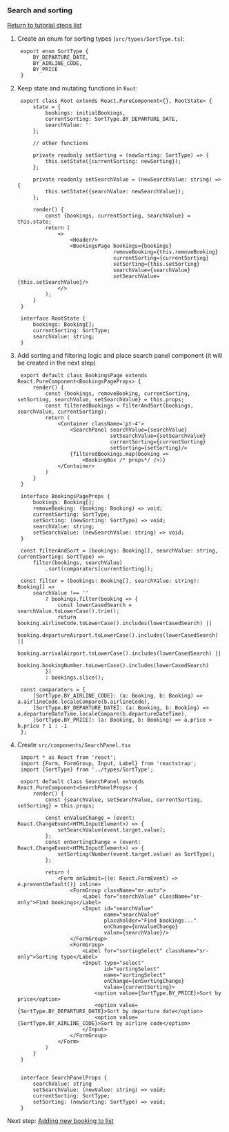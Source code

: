 ### Search and sorting

[Return to tutorial steps list](../README.md)

1. Create an enum for sorting types (`src/types/SortType.ts`):

        export enum SortType {
            BY_DEPARTURE_DATE,
            BY_AIRLINE_CODE,
            BY_PRICE
        }

1. Keep state and mutating functions in `Root`:

        export class Root extends React.PureComponent<{}, RootState> {
            state = {
                bookings: initialBookings,
                currentSorting: SortType.BY_DEPARTURE_DATE,
                searchValue: ''
            };
        
            // other functions
        
            private readonly setSorting = (newSorting: SortType) => {
                this.setState({currentSorting: newSorting});
            };
        
            private readonly setSearchValue = (newSearchValue: string) => {
                this.setState({searchValue: newSearchValue});
            };
        
            render() {
                const {bookings, currentSorting, searchValue} = this.state;
                return (
                    <>
                        <Header/>
                        <BookingsPage bookings={bookings}
                                      removeBooking={this.removeBooking}
                                      currentSorting={currentSorting}
                                      setSorting={this.setSorting}
                                      searchValue={searchValue}
                                      setSearchValue={this.setSearchValue}/>
                    </>
                );
            }
        }
        
        interface RootState {
            bookings: Booking[];
            currentSorting: SortType;
            searchValue: string;
        }

1. Add sorting and filtering logic and place search panel component (it will be created in the next step)

        export default class BookingsPage extends React.PureComponent<BookingsPageProps> {
            render() {
                const {bookings, removeBooking, currentSorting, setSorting, searchValue, setSearchValue} = this.props;
                const filteredBookings = filterAndSort(bookings, searchValue, currentSorting);
                return (
                    <Container className='pt-4'>
                        <SearchPanel searchValue={searchValue}
                                     setSearchValue={setSearchValue}
                                     currentSorting={currentSorting}
                                     setSorting={setSorting}/>
                        {filteredBookings.map(booking =>
                            <BookingBox /* props*/ />)}
                    </Container>
                )
            }
        }
        
        interface BookingsPageProps {
            bookings: Booking[];
            removeBooking: (booking: Booking) => void;
            currentSorting: SortType;
            setSorting: (newSorting: SortType) => void;
            searchValue: string;
            setSearchValue: (newSearchValue: string) => void;
        }
        
        const filterAndSort = (bookings: Booking[], searchValue: string, currentSorting: SortType) =>
            filter(bookings, searchValue)
                .sort(comparators[currentSorting]);
        
        const filter = (bookings: Booking[], searchValue: string): Booking[] =>
            searchValue !== ''
                ? bookings.filter(booking => {
                    const lowerCasedSearch = searchValue.toLowerCase().trim();
                    return booking.airlineCode.toLowerCase().includes(lowerCasedSearch) ||
                        booking.departureAirport.toLowerCase().includes(lowerCasedSearch) ||
                        booking.arrivalAirport.toLowerCase().includes(lowerCasedSearch) ||
                        booking.bookingNumber.toLowerCase().includes(lowerCasedSearch)
                })
                : bookings.slice();
        
        const comparators = {
            [SortType.BY_AIRLINE_CODE]: (a: Booking, b: Booking) => a.airlineCode.localeCompare(b.airlineCode),
            [SortType.BY_DEPARTURE_DATE]: (a: Booking, b: Booking) => a.departureDateTime.localeCompare(b.departureDateTime),
            [SortType.BY_PRICE]: (a: Booking, b: Booking) => a.price > b.price ? 1 : -1
        };

1. Create `src/components/SearchPanel.tsx`

        import * as React from 'react';
        import {Form, FormGroup, Input, Label} from 'reactstrap';
        import {SortType} from '../types/SortType';
        
        export default class SearchPanel extends React.PureComponent<SearchPanelProps> {
            render() {
                const {searchValue, setSearchValue, currentSorting, setSorting} = this.props;
        
                const onValueChange = (event: React.ChangeEvent<HTMLInputElement>) => {
                    setSearchValue(event.target.value);
                };
                const onSortingChange = (event: React.ChangeEvent<HTMLInputElement>) => {
                    setSorting(Number(event.target.value) as SortType);
                };
        
                return (
                    <Form onSubmit={(e: React.FormEvent) => e.preventDefault()} inline>
                        <FormGroup className="mr-auto">
                            <Label for="searchValue" className="sr-only">Find bookings</Label>
                            <Input id="searchValue"
                                   name="searchValue"
                                   placeholder="Find bookings..."
                                   onChange={onValueChange}
                                   value={searchValue}/>
                        </FormGroup>
                        <FormGroup>
                            <Label for="sortingSelect" className="sr-only">Sorting type</Label>
                            <Input type="select"
                                   id="sortingSelect"
                                   name="sortingSelect"
                                   onChange={onSortingChange}
                                   value={currentSorting}>
                                <option value={SortType.BY_PRICE}>Sort by price</option>
                                <option value={SortType.BY_DEPARTURE_DATE}>Sort by departure date</option>
                                <option value={SortType.BY_AIRLINE_CODE}>Sort by airline code</option>
                            </Input>
                        </FormGroup>
                    </Form>
                )
            }
        }
        
        
        interface SearchPanelProps {
            searchValue: string
            setSearchValue: (newValue: string) => void;
            currentSorting: SortType;
            setSorting: (newSorting: SortType) => void;
        }

Next step: [Adding new booking to list](6_ADDING_NEW_BOOKING_TO_LIST.md) 